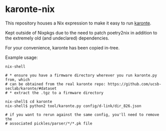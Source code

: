 # karonte-nix

This repository houses a Nix expression to make it easy to run
[karonte](https://github.com/ucsb-seclab/karonte).

Kept outside of Nixpkgs due to the need to patch poetry2nix in addition to the
extremely old (and undeclared) dependencies.

For your convenience, karonte has been copied in-tree.

Example usage:

```shell
nix-shell

# * ensure you have a firmware directory wherever you run karonte.py from, which
# can be obtained from the real karonte repo: https://github.com/ucsb-seclab/karonte/#dataset
# * extract the .tgz to a firmware directory

nix-shell$ cd karonte
nix-shell$ python2 tool/karonte.py config/d-link/dir_826.json

# if you want to rerun against the same config, you'll need to remove the
# associated pickles/parser/*/*.pk file
```
